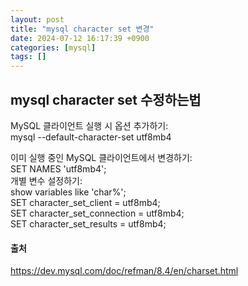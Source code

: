 ```yaml
---
layout: post
title: "mysql character set 변경"
date: 2024-07-12 16:17:39 +0900
categories: [mysql]
tags: []
---
```


## mysql character set 수정하는법

MySQL 클라이언트 실행 시 옵션 추가하기:  
mysql --default-character-set utf8mb4

이미 실행 중인 MySQL 클라이언트에서 변경하기:  
SET NAMES 'utf8mb4';  
개별 변수 설정하기:  
show variables like 'char%';  
SET character_set_client = utf8mb4;  
SET character_set_connection = utf8mb4;  
SET character_set_results = utf8mb4;

#### 출처

https://dev.mysql.com/doc/refman/8.4/en/charset.html
